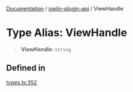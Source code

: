 [Documentation](../../packages.md) / [joplin-plugin-api](../index.md) / ViewHandle

# Type Alias: ViewHandle

> **ViewHandle**: `string`

## Defined in

[types.ts:352](https://github.com/rxliuli/joplin-utils/blob/a3a4c55f9104da0aa8b36da1259d082b810b3d68/packages/joplin-plugin-api/src/types.ts#L352)
